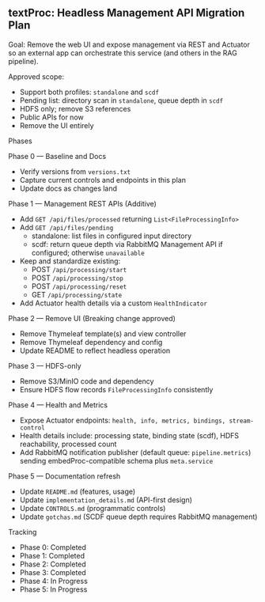 ## textProc: Headless Management API Migration Plan

Goal: Remove the web UI and expose management via REST and Actuator so an external app can orchestrate this service (and others in the RAG pipeline).

Approved scope:
- Support both profiles: `standalone` and `scdf`
- Pending list: directory scan in `standalone`, queue depth in `scdf`
- HDFS only; remove S3 references
- Public APIs for now
- Remove the UI entirely

Phases

Phase 0 — Baseline and Docs
- Verify versions from `versions.txt`
- Capture current controls and endpoints in this plan
- Update docs as changes land

Phase 1 — Management REST APIs (Additive)
- Add `GET /api/files/processed` returning `List<FileProcessingInfo>`
- Add `GET /api/files/pending`
  - standalone: list files in configured input directory
  - scdf: return queue depth via RabbitMQ Management API if configured; otherwise `unavailable`
- Keep and standardize existing:
  - POST `/api/processing/start`
  - POST `/api/processing/stop`
  - POST `/api/processing/reset`
  - GET `/api/processing/state`
- Add Actuator health details via a custom `HealthIndicator`

Phase 2 — Remove UI (Breaking change approved)
- Remove Thymeleaf template(s) and view controller
- Remove Thymeleaf dependency and config
- Update README to reflect headless operation

Phase 3 — HDFS-only
- Remove S3/MinIO code and dependency
- Ensure HDFS flow records `FileProcessingInfo` consistently

Phase 4 — Health and Metrics
- Expose Actuator endpoints: `health, info, metrics, bindings, stream-control`
- Health details include: processing state, binding state (scdf), HDFS reachability, processed count
- Add RabbitMQ notification publisher (default queue: `pipeline.metrics`) sending embedProc-compatible schema plus `meta.service`

Phase 5 — Documentation refresh
- Update `README.md` (features, usage)
- Update `implementation_details.md` (API-first design)
- Update `CONTROLS.md` (programmatic controls)
- Update `gotchas.md` (SCDF queue depth requires RabbitMQ management)

Tracking
- Phase 0: Completed
- Phase 1: Completed
- Phase 2: Completed
- Phase 3: Completed
- Phase 4: In Progress
- Phase 5: In Progress


